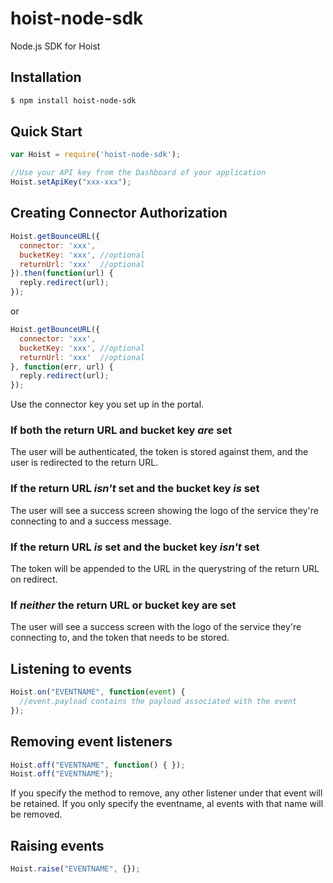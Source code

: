 # hoist-node-sdk
Node.js SDK for Hoist

## Installation

```bash
$ npm install hoist-node-sdk
```

## Quick Start
```js
var Hoist = require('hoist-node-sdk');

//Use your API key from the Dashboard of your application
Hoist.setApiKey("xxx-xxx");
```

## Creating Connector Authorization
```js
Hoist.getBounceURL({
  connector: 'xxx',    
  bucketKey: 'xxx', //optional 
  returnUrl: 'xxx'  //optional
}).then(function(url) {
  reply.redirect(url);
});
```
or
```js
Hoist.getBounceURL({
  connector: 'xxx',    
  bucketKey: 'xxx', //optional 
  returnUrl: 'xxx'  //optional
}, function(err, url) {
  reply.redirect(url);
});
```
Use the connector key you set up in the portal. 

### If both the return URL and bucket key *are* set
The user will be authenticated, the token is stored against them, and the user is redirected to the return URL. 

### If the return URL *isn't* set and the bucket key *is* set
The user will see a success screen showing the logo of the service they're connecting to and a success message.

### If the return URL *is* set and the bucket key *isn't* set
The token will be appended to the URL in the querystring of the return URL on redirect.

### If *neither* the return URL or bucket key are set
The user will see a success screen with the logo of the service they're connecting to, and the token that needs to be stored.  

## Listening to events
```js
Hoist.on("EVENTNAME", function(event) {
  //event.payload contains the payload associated with the event
});
```

## Removing event listeners
```js 
Hoist.off("EVENTNAME", function() { });
Hoist.off("EVENTNAME");
```
If you specify the method to remove, any other listener under that event will be retained. If you only specify the eventname, al events with that name will be removed.

## Raising events
```js
Hoist.raise("EVENTNAME", {});
```
